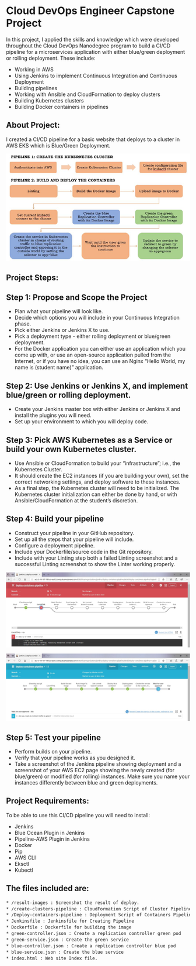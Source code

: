 # Cloud DevOps Engineer Capstone Project
In this project, I applied the skills and knowledge which were developed throughout the Cloud DevOps Nanodegree program to build a CI/CD pipeline for a microservices application with either blue/green deployment or rolling deployment. These include:
* Working in AWS
* Using Jenkins to implement Continuous Integration and Continuous Deployment
* Building pipelines
* Working with Ansible and CloudFormation to deploy clusters
* Building Kubernetes clusters
* Building Docker containers in pipelines

## About Project: 

I created a CI/CD pipeline for a basic website that deploys to a cluster in AWS EKS which is Blue/Green Deployment.

![img-1](result-images/project-img.JPG)

## Project Steps:

## Step 1: Propose and Scope the Project
* Plan what your pipeline will look like.
* Decide which options you will include in your Continuous Integration phase.
* Pick either Jenkins or Jenkins X to use.
* Pick a deployment type - either rolling deployment or blue/green deployment.
* For the Docker application you can either use an application which you come up with, or use an open-source application pulled from the Internet, or if you have no idea, you can use an Nginx “Hello World, my name is (student name)” application.
## Step 2: Use Jenkins or Jenkins X, and implement blue/green or rolling deployment.
* Create your Jenkins master box with either Jenkins or Jenkins X and install the plugins you will need.
* Set up your environment to which you will deploy code.
## Step 3: Pick AWS Kubernetes as a Service or build your own Kubernetes cluster.
* Use Ansible or CloudFormation to build your “infrastructure”; i.e., the Kubernetes Cluster.
* It should create the EC2 instances (if you are building your own), set the correct networking settings, and deploy software to these instances.
* As a final step, the Kubernetes cluster will need to be initialized. The Kubernetes cluster initialization can either be done by hand, or with Ansible/CloudFormation at the student’s discretion.
## Step 4: Build your pipeline
* Construct your pipeline in your GitHub repository.
* Set up all the steps that your pipeline will include.
* Configure a deployment pipeline.
* Include your Dockerfile/source code in the Git repository.
* Include with your Linting step both a failed Linting screenshot and a successful Linting screenshot to show the Linter working properly.

![img-2](result-images/failed-linting-snapshot.JPG)

![img-3](result-images/passed-linting-snapshot.JPG)

## Step 5: Test your pipeline
* Perform builds on your pipeline.
* Verify that your pipeline works as you designed it.
* Take a screenshot of the Jenkins pipeline showing deployment and a screenshot of your AWS EC2 page showing the newly created (for blue/green) or modified (for rolling) instances. Make sure you name your instances differently between blue and green deployments.

## Project Requirements:

To be able to use this CI/CD pipeline you will need to install:

* Jenkins
* Blue Ocean Plugin in Jenkins
* Pipeline-AWS Plugin in Jenkins
* Docker
* Pip
* AWS CLI
* Eksctl
* Kubectl

## The files included are:
```sh
* /result-images : Screenshot the result of deploy.
* /create-clusters-pipeline : CloudFormation Script of Cluster Pipeline file 
* /Deploy-containers-pipeline : Deployment Script of Containers Pipeline file
* Jenkinsfile : Jenkinsfile for Creating Pipeline
* Dockerfile : Dockerfile for building the image 
* green-controller.json : Create a replication controller green pod
* green-service.json : Create the green service
* blue-controller.json : Create a replication controller blue pod
* blue-service.json : Create the blue service
* index.html : Web site Index file.
```
